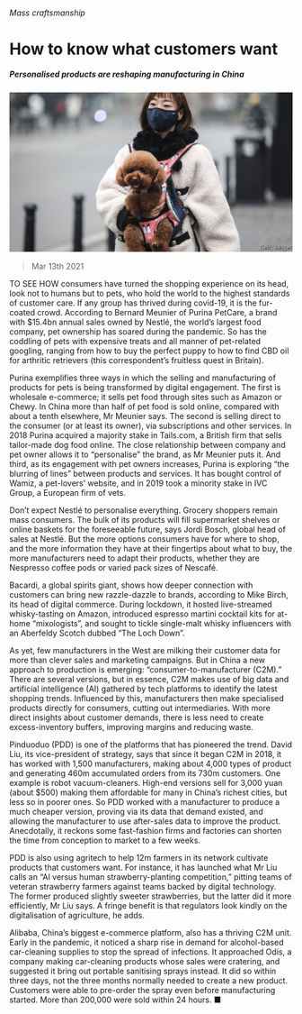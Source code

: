 ###### Mass craftsmanship

# How to know what customers want 

##### Personalised products are reshaping manufacturing in China 

![image](images/20210313_SRP066_0.jpg) 

> Mar 13th 2021 


TO SEE HOW consumers have turned the shopping experience on its head, look not to humans but to pets, who hold the world to the highest standards of customer care. If any group has thrived during covid-19, it is the fur-coated crowd. According to Bernard Meunier of Purina PetCare, a brand with $15.4bn annual sales owned by Nestlé, the world’s largest food company, pet ownership has soared during the pandemic. So has the coddling of pets with expensive treats and all manner of pet-related googling, ranging from how to buy the perfect puppy to how to find CBD oil for arthritic retrievers (this correspondent’s fruitless quest in Britain). 


Purina exemplifies three ways in which the selling and manufacturing of products for pets is being transformed by digital engagement. The first is wholesale e-commerce; it sells pet food through sites such as Amazon or Chewy. In China more than half of pet food is sold online, compared with about a tenth elsewhere, Mr Meunier says. The second is selling direct to the consumer (or at least its owner), via subscriptions and other services. In 2018 Purina acquired a majority stake in Tails.com, a British firm that sells tailor-made dog food online. The close relationship between company and pet owner allows it to “personalise” the brand, as Mr Meunier puts it. And third, as its engagement with pet owners increases, Purina is exploring “the blurring of lines” between products and services. It has bought control of Wamiz, a pet-lovers’ website, and in 2019 took a minority stake in IVC Group, a European firm of vets.



Don’t expect Nestlé to personalise everything. Grocery shoppers remain mass consumers. The bulk of its products will fill supermarket shelves or online baskets for the foreseeable future, says Jordi Bosch, global head of sales at Nestlé. But the more options consumers have for where to shop, and the more information they have at their fingertips about what to buy, the more manufacturers need to adapt their products, whether they are Nespresso coffee pods or varied pack sizes of Nescafé.


Bacardi, a global spirits giant, shows how deeper connection with customers can bring new razzle-dazzle to brands, according to Mike Birch, its head of digital commerce. During lockdown, it hosted live-streamed whisky-tasting on Amazon, introduced espresso martini cocktail kits for at-home “mixologists”, and sought to tickle single-malt whisky influencers with an Aberfeldy Scotch dubbed “The Loch Down”.


As yet, few manufacturers in the West are milking their customer data for more than clever sales and marketing campaigns. But in China a new approach to production is emerging: “consumer-to-manufacturer (C2M).” There are several versions, but in essence, C2M makes use of big data and artificial intelligence (AI) gathered by tech platforms to identify the latest shopping trends. Influenced by this, manufacturers then make specialised products directly for consumers, cutting out intermediaries. With more direct insights about customer demands, there is less need to create excess-inventory buffers, improving margins and reducing waste.


Pinduoduo (PDD) is one of the platforms that has pioneered the trend. David Liu, its vice-president of strategy, says that since it began C2M in 2018, it has worked with 1,500 manufacturers, making about 4,000 types of product and generating 460m accumulated orders from its 730m customers. One example is robot vacuum-cleaners. High-end versions sell for 3,000 yuan (about $500) making them affordable for many in China’s richest cities, but less so in poorer ones. So PDD worked with a manufacturer to produce a much cheaper version, proving via its data that demand existed, and allowing the manufacturer to use after-sales data to improve the product. Anecdotally, it reckons some fast-fashion firms and factories can shorten the time from conception to market to a few weeks.


PDD is also using agritech to help 12m farmers in its network cultivate products that customers want. For instance, it has launched what Mr Liu calls an “AI versus human strawberry-planting competition,” pitting teams of veteran strawberry farmers against teams backed by digital technology. The former produced slightly sweeter strawberries, but the latter did it more efficiently, Mr Liu says. A fringe benefit is that regulators look kindly on the digitalisation of agriculture, he adds.


Alibaba, China’s biggest e-commerce platform, also has a thriving C2M unit. Early in the pandemic, it noticed a sharp rise in demand for alcohol-based car-cleaning supplies to stop the spread of infections. It approached Odis, a company making car-cleaning products whose sales were cratering, and suggested it bring out portable sanitising sprays instead. It did so within three days, not the three months normally needed to create a new product. Customers were able to pre-order the spray even before manufacturing started. More than 200,000 were sold within 24 hours. ■

